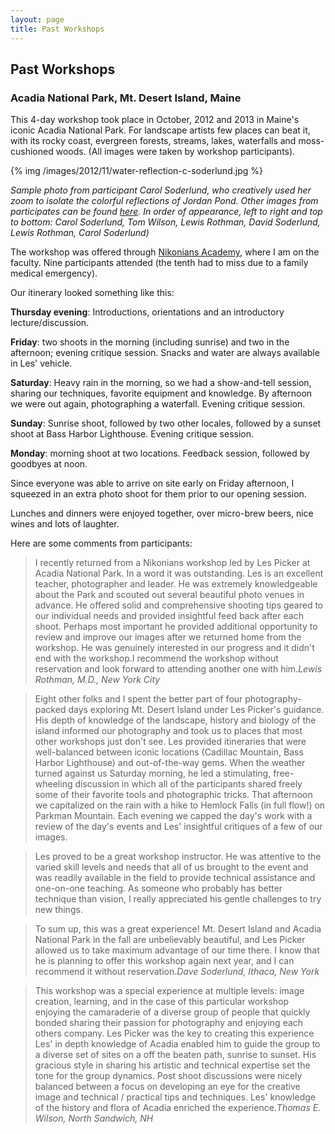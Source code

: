 ```yaml
---
layout: page
title: Past Workshops
---
```

## Past Workshops

### Acadia National Park, Mt. Desert Island, Maine

This 4-day workshop took place in October, 2012 and 2013 in Maine's iconic Acadia National Park. For landscape artists few places can beat it, with its rocky coast, evergreen forests, streams, lakes, waterfalls and moss-cushioned woods. (All images were taken by workshop participants). 

{% img /images/2012/11/water-reflection-c-soderlund.jpg %}

*Sample photo from participant Carol Soderlund, who creatively used her zoom to isolate the colorful reflections of Jordan Pond. Other images from participates can be found [here](https://www.dropbox.com/sh/gph1ut53nadoqbo/xKw8tYu7uT). In order of appearance, left to right and top to bottom: Carol Soderlund, Tom Wilson, Lewis Rothman, David Soderlund, Lewis Rothman, Carol Soderlund)*

The workshop was offered through [Nikonians Academy](http://www.nikoniansacademy.com/viewFacultyPage.html?page_id=7), where I am on the faculty. Nine participants attended (the tenth had to miss due to a family medical emergency). 

Our itinerary looked something like this:

**Thursday evening**: Introductions, orientations and an introductory lecture/discussion. 

**Friday**: two shoots in the morning (including sunrise) and two in the afternoon; evening critique session. Snacks and water are always available in Les' vehicle. 

**Saturday**: Heavy rain in the morning, so we had a show-and-tell session, sharing our techniques, favorite equipment and knowledge. By afternoon we were out again, photographing a waterfall. Evening critique session.

**Sunday**: Sunrise shoot, followed by two other locales, followed by a sunset shoot at Bass Harbor Lighthouse. Evening critique session.

**Monday**: morning shoot at two locations. Feedback session, followed by goodbyes at noon. 

Since everyone was able to arrive on site early on Friday afternoon, I squeezed in an extra photo shoot for them prior to our opening session. 

Lunches and dinners were enjoyed together, over micro-brew beers, nice wines and lots of laughter. 



Here are some comments from participants:

> I recently returned from a Nikonians workshop led by Les Picker at Acadia National Park. In a word it was outstanding. Les is an excellent teacher, photographer and leader. He was extremely knowledgeable about the Park and scouted out several beautiful photo venues in advance. He offered solid and comprehensive shooting tips geared to our individual needs and provided insightful feed back after each shoot. Perhaps most important he provided additional opportunity to review and improve our images after we returned home from the workshop. He was genuinely interested in our progress and it didn't end with the workshop.I recommend the workshop without reservation and look forward to attending another one with him.<cite>Lewis Rothman, M.D., New York City</cite>


> Eight other folks and I spent the better part of four photography-packed days exploring Mt. Desert Island under Les Picker's guidance. His depth of knowledge of the landscape, history and biology of the island informed our photography and took us to places that most other workshops just don't see. Les provided itineraries that were well-balanced between iconic locations (Cadillac Mountain, Bass Harbor Lighthouse) and out-of-the-way gems. When the weather turned against us Saturday morning, he led a stimulating, free-wheeling discussion in which all of the participants shared freely some of their favorite tools and photographic tricks. That afternoon we capitalized on the rain with a hike to Hemlock Falls (in full flow!) on Parkman Mountain. Each evening we capped the day's work with a review of the day's events and Les' insightful critiques of a few of our images.

> Les proved to be a great workshop instructor. He was attentive to the varied skill levels and needs that all of us brought to the event and was readily available in the field to provide technical assistance and one-on-one teaching. As someone who probably has better technique than vision, I really appreciated his gentle challenges to try new things.

> To sum up, this was a great experience! Mt. Desert Island and Acadia National Park in the fall are unbelievably beautiful, and Les Picker allowed us to take maximum advantage of our time there. I know that he is planning to offer this workshop again next year, and I can recommend it without reservation.<cite>Dave Soderlund, Ithaca, New York</cite>

> This workshop was a special experience at multiple levels: image creation, learning, and in the case of this particular workshop enjoying the camaraderie of a diverse group of people that quickly bonded sharing their passion for photography and enjoying each others company.  Les Picker was the key to creating this experience   Les' in depth knowledge of Acadia enabled him to guide the group to a diverse set of sites on a off the beaten path, sunrise to sunset.  His gracious style in sharing his artistic and technical expertise set the tone for the group dynamics. Post shoot discussions were nicely balanced between a focus on developing an eye for the creative image and technical / practical tips and techniques.  Les' knowledge of the history and flora of Acadia enriched the experience.<cite>Thomas E. Wilson, North Sandwich, NH</cite>

